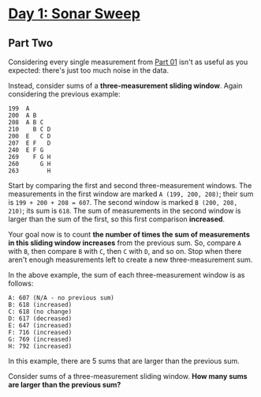 # [Day 1: Sonar Sweep](https://adventofcode.com/2021/day/1)

## Part Two

Considering every single measurement from [Part 01](../Day01_part1/README.md) 
isn't as useful as you expected: there's just too much noise in the data.

Instead, consider sums of a **three-measurement sliding window**. Again
considering the previous example:

```
199  A      
200  A B    
208  A B C  
210    B C D
200  E   C D
207  E F   D
240  E F G  
269    F G H
260      G H
263        H
```

Start by comparing the first and second three-measurement windows. The
measurements in the first window are marked ```A (199, 200, 208)```; their sum 
is ```199 + 200 + 208 = 607```. The second window is marked 
```B (200, 208, 210)```; its sum is ```618```. The sum of measurements in the 
second window is larger than the sum of the first, so this first comparison 
**increased**.

Your goal now is to count
**the number of times the sum of measurements in this sliding window increases**
from the previous sum. So, compare ```A``` with ```B```, then compare ```B```
with ```C```, then ```C``` with ```D```, and so on. Stop when there aren't 
enough measurements left to create a new three-measurement sum.

In the above example, the sum of each three-measurement window is as follows:

```
A: 607 (N/A - no previous sum)
B: 618 (increased)
C: 618 (no change)
D: 617 (decreased)
E: 647 (increased)
F: 716 (increased)
G: 769 (increased)
H: 792 (increased)
```

In this example, there are 5 sums that are larger than the previous sum.

Consider sums of a three-measurement sliding window. 
**How many sums are larger than the previous sum?**

